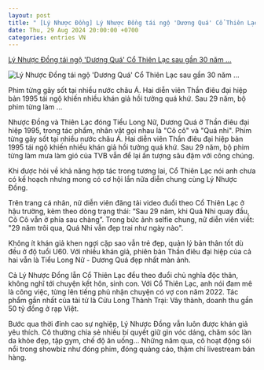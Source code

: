 ```yaml
---
layout: post
title: " [Lý Nhược Đồng] Lý Nhược Đồng tái ngộ 'Dương Quá' Cổ Thiên Lạc sau gần 30 năm ..."
date: Thu, 29 Aug 2024 20:00:00 +0700
categories: entries VN
---
```

[Lý Nhược Đồng tái ngộ 'Dương Quá' Cổ Thiên Lạc sau gần 30 năm ...](https://www.phunuvagiadinh.vn/sao-quoc-te-226/ly-nhuoc-ong-tai-ngo-duong-qua-co-thien-lac-sau-gan-30-nam-eu-theo-chu-nghia-oc-than-biet-giu-dang-du-o-tuoi-ngu-tuan-697610)

![Lý Nhược Đồng tái ngộ 'Dương Quá' Cổ Thiên Lạc sau gần 30 năm ...](https://cdn.phunuvagiadinh.vn/thumb-f/minhthu/ly-nhuoc-dong-tai-ngo-duong-qua-co-thien-lac-sau-gan-30-nam-deu-theo-chu-nghia-doc-than-biet-giu-dang-du-o-tuoi-ngu-tuan345.png)

Phim từng gây sốt tại nhiều nước châu Á. Hai diễn viên Thần điêu đại hiệp bản 1995 tái ngộ khiến nhiều khán giả hồi tưởng quá khứ. Sau 29 năm, bộ phim từng làm ...

Nhược Đồng và Thiên Lạc đóng Tiểu Long Nữ, Dương Quá ở Thần điêu đại hiệp 1995, trong tác phẩm, nhân vật gọi nhau là "Cô cô" và "Quá nhi". Phim từng gây sốt tại nhiều nước châu Á. Hai diễn viên Thần điêu đại hiệp bản 1995 tái ngộ khiến nhiều khán giả hồi tưởng quá khứ. Sau 29 năm, bộ phim từng làm mưa làm gió của TVB vẫn để lại ấn tượng sâu đậm với công chúng.

Khi được hỏi về khả năng hợp tác trong tương lai, Cổ Thiên Lạc nói anh chưa có kế hoạch nhưng mong có cơ hội lần nữa diễn chung cùng Lý Nhược Đồng.

Trên trang cá nhân, nữ diễn viên đăng tải video đuổi theo Cổ Thiên Lạc ở hậu trường, kèm theo dòng trạng thái: “Sau 29 năm, khi Quá Nhi quay đầu, Cô Cô vẫn ở phía sau chàng”. Trong bức ảnh selfie chung, nữ diễn viên viết: "29 năm trôi qua, Quá Nhi vẫn đẹp trai như ngày nào".

Không ít khán giả khen ngợi cặp sao vẫn trẻ đẹp, quản lý bản thân tốt dù đều ở độ tuổi U60. Với nhiều khán giả, phiên bản Thần điêu đại hiệp của cả hai vẫn là Tiểu Long Nữ - Dương Quá đẹp nhất màn ảnh.

Cả Lý Nhược Đồng lẫn Cổ Thiên Lạc đều theo đuổi chủ nghĩa độc thân, không nghĩ tới chuyện kết hôn, sinh con. Với Cổ Thiên Lạc, anh nói đam mê là công việc, từng lên tiếng phủ nhận chuyện có vợ con năm 2022. Tác phẩm gần nhất của tài tử là Cửu Long Thành Trại: Vây thành, doanh thu gần 50 tỷ đồng ở rạp Việt.

Bước qua thời đỉnh cao sự nghiệp, Lý Nhược Đồng vẫn luôn được khán giả yêu thích. Cô thường chia sẻ nhiều bí quyết giữ gìn vóc dáng, chăm sóc làn da khỏe đẹp, tập gym, chế độ ăn uống… Những năm qua, cô hoạt động sôi nổi trong showbiz như đóng phim, đóng quảng cáo, thậm chí livestream bán hàng.

